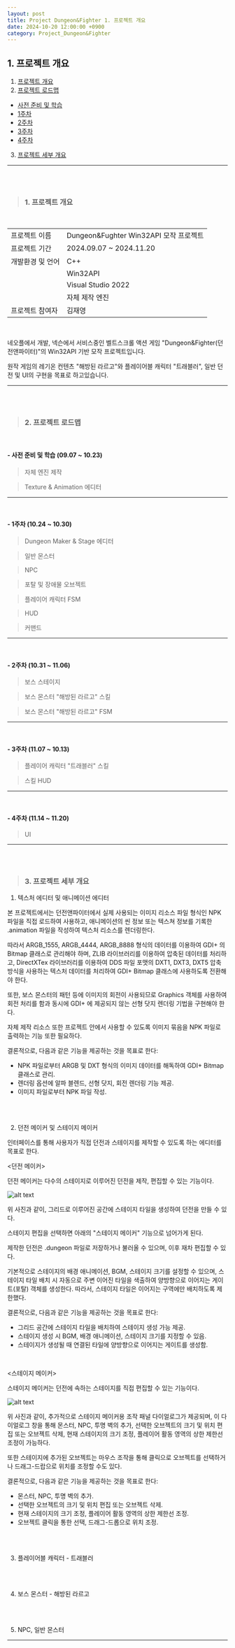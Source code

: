 ```yaml
---
layout: post
title: Project Dungeon&Fighter 1. 프로젝트 개요
date: 2024-10-20 12:00:00 +0900
category: Project_Dungeon&Fighter
---
```


## 1. 프로젝트 개요

1. [프로젝트 개요](#1-프로젝트-개요-1)
2. [프로젝트 로드맵](#2-프로젝트-로드맵)
  - [사전 준비 및 학습](#--사전-준비-및-학습-0907--1023)
  - [1주차](#--1주차-1024--1030)
  - [2주차](#--2주차-1031--1106)
  - [3주차](#--3주차-1107--1013)
  - [4주차](#--4주차-1114--1120)
3. [프로젝트 세부 개요](#3-프로젝트-세부-개요)

---

<br><br>

>### 1. 프로젝트 개요

<br>

|||
|---|---|
|프로젝트 이름|Dungeon&Fughter Win32API 모작 프로젝트|
|프로젝트 기간|2024.09.07 ~ 2024.11.20|
|개발환경 및 언어|C++|
||Win32API|
||Visual Studio 2022|
||자체 제작 엔진|
|프로젝트 참여자|김재영|

<br>

네오플에서 개발, 넥슨에서 서비스중인 벨트스크롤 액션 게임 "Dungeon&Fighter(던전앤파이터)"의 Win32API 기반 모작 프로젝트입니다.

원작 게임의 레기온 컨텐츠 "해방된 라르고"와 플레이어블 캐릭터 "트래블러", 일반 던전 및 UI의 구현을 목표로 하고있습니다.

---

<br><br>

>### 2. 프로젝트 로드맵

<br>

#### - 사전 준비 및 학습 (09.07 ~ 10.23)

> 자체 엔진 제작

> Texture & Animation 에디터



---

<br>

#### - 1주차 (10.24 ~ 10.30)

> Dungeon Maker & Stage 에디터

> 일반 몬스터

> NPC

> 포탈 및 장애물 오브젝트

> 플레이어 캐릭터 FSM

> HUD

> 커맨드


---

<br>

#### - 2주차 (10.31 ~ 11.06)

> 보스 스테이지

> 보스 몬스터 "해방된 라르고" 스킬

> 보스 몬스터 "해방된 라르고" FSM


---

<br>

#### - 3주차 (11.07 ~ 10.13)

> 플레이어 캐릭터 "트래블러" 스킬

> 스킬 HUD


---

<br>

#### - 4주차 (11.14 ~ 11.20)

> UI



---

<br><br>

>### 3. 프로젝트 세부 개요

1. 텍스처 에디터 및 애니메이션 에디터

본 프로젝트에서는 던전앤파이터에서 실제 사용되는 이미지 리소스 파일 형식인 NPK 파일을 직접 로드하여 사용하고, 애니메이션의 씬 정보 또는 텍스쳐 정보를 기록한
 .animation 파일을 작성하여 텍스처 리소스를 렌더링한다.


따라서 ARGB_1555, ARGB_4444, ARGB_8888 형식의 데이터를 이용하여 GDI+ 의 Bitmap 클래스로 관리해야 하며, ZLIB 라이브러리를 이용하여 압축된 데이터를 처리하고,
 DirectXTex 라이브러리를 이용하여 DDS 파일 포맷의 DXT1, DXT3, DXT5 압축 방식을 사용하는 텍스처 데이터를 처리하여 GDI+ Bitmap 클래스에 사용하도록 전환해야 한다.


또한, 보스 몬스터의 패턴 등에 이미지의 회전이 사용되므로 Graphics 객체를 사용하여 회전 처리를 함과 동시에 GDI+ 에 제공되지 않는 선형 닷지 렌더링 기법을 구현해야 한다.


자체 제작 리소스 또한 프로젝트 안에서 사용할 수 있도록 이미지 묶음을 NPK 파일로 출력하는 기능 또한 필요하다.


결론적으로, 다음과 같은 기능을 제공하는 것을 목표로 한다:
  - NPK 파일로부터 ARGB 및 DXT 형식의 이미지 데이터를 해독하여 GDI+ Bitmap 클래스로 관리.
  - 렌더링 옵션에 알파 블렌드, 선형 닷지, 회전 렌더링 기능 제공.
  - 이미지 파일로부터 NPK 파일 작성.


<br><br>


2. 던전 메이커 및 스테이지 메이커


인터페이스를 통해 사용자가 직접 던전과 스테이지를 제작할 수 있도록 하는 에디터를 목표로 한다.


\<던전 메이커\>


던전 메이커는 다수의 스테이지로 이루어진 던전을 제작, 편집할 수 있는 기능이다.


![alt text](../public/img/DungeonMaker.png)


위 사진과 같이, 그리드로 이루어진 공간에 스테이지 타일을 생성하여 던전을 만들 수 있다.


스테이지 편집을 선택하면 아래의 "스테이지 메이커" 기능으로 넘어가게 된다.


제작한 던전은 .dungeon 파일로 저장하거나 불러올 수 있으며, 이후 재차 편집할 수 있다.


기본적으로 스테이지의 배경 애니메이션, BGM, 스테이지 크기를 설정할 수 있으며, 스테이지 타일 배치 시 자동으로 주변 이어진 타일을 색출하여 양방향으로 이어지는
 게이트(포탈) 객체를 생성한다. 따라서, 스테이지 타일은 이어지는 구역에만 배치하도록 제한했다.


결론적으로, 다음과 같은 기능을 제공하는 것을 목표로 한다:
  - 그리드 공간에 스테이지 타일을 배치하여 스테이지 생성 가능 제공.
  - 스테이지 생성 시 BGM, 배경 애니메이션, 스테이지 크기를 지정할 수 있음.
  - 스테이지가 생성될 때 연결된 타일에 양방향으로 이어지는 게이트를 생성함.


<br>


\<스테이지 메이커\>


스테이지 메이커는 던전에 속하는 스테이지를 직접 편집할 수 있는 기능이다.


![alt text](../public/img/StageMaker.png)


위 사진과 같이, 추가적으로 스테이지 메이커용 조작 패널 다이얼로그가 제공되며, 이 다이얼로그 창을 통해 몬스터, NPC, 투명 벽의 추가, 선택한 오브젝트의 크기 및 위치 편집 또는
 오브젝트 삭제, 현재 스테이지의 크기 조정, 플레이어 활동 영역의 상한 제한선 조정이 가능하다.


또한 스테이지에 추가된 오브젝트는 마우스 조작을 통해 클릭으로 오브젝트를 선택하거나 드래그-드랍으로 위치를 조정할 수도 있다.


결론적으로, 다음과 같은 기능을 제공하는 것을 목표로 한다:
  - 몬스터, NPC, 투명 벽의 추가.
  - 선택한 오브젝트의 크기 및 위치 편집 또는 오브젝트 삭제.
  - 현재 스테이지의 크기 조정, 플레이어 활동 영역의 상한 제한선 조정.
  - 오브젝트 클릭을 통한 선택, 드래그-드롭으로 위치 조정.


<br><br>


3. 플레이어블 캐릭터 - 트래블러



<br><br>

4. 보스 몬스터 - 해방된 라르고



<br><br>

5. NPC, 일반 몬스터



---